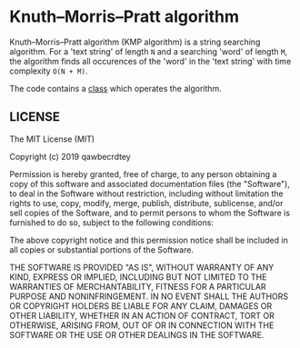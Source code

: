 # Knuth–Morris–Pratt algorithm
Knuth–Morris–Pratt algorithm (KMP algorithm) is a string searching algorithm.
For a 'text string' of length `N` and a searching 'word' of length `M`, the algorithm finds all occurences of the 'word' in the 'text string' with time complexity `O(N + M)`.

The code contains a [class](KMP.hpp) which operates the algorithm.

## LICENSE

The MIT License (MIT)

Copyright (c) 2019 qawbecrdtey

Permission is hereby granted, free of charge, to any person obtaining a
copy of this software and associated documentation files (the "Software"),
to deal in the Software without restriction, including without limitation
the rights to use, copy, modify, merge, publish, distribute, sublicense,
and/or sell copies of the Software, and to permit persons to whom the
Software is furnished to do so, subject to the following conditions:

The above copyright notice and this permission notice shall be included in
all copies or substantial portions of the Software.

THE SOFTWARE IS PROVIDED "AS IS", WITHOUT WARRANTY OF ANY KIND, EXPRESS
OR IMPLIED, INCLUDING BUT NOT LIMITED TO THE WARRANTIES OF MERCHANTABILITY,
FITNESS FOR A PARTICULAR PURPOSE AND NONINFRINGEMENT. IN NO EVENT SHALL THE
AUTHORS OR COPYRIGHT HOLDERS BE LIABLE FOR ANY CLAIM, DAMAGES OR OTHER
LIABILITY, WHETHER IN AN ACTION OF CONTRACT, TORT OR OTHERWISE, ARISING
FROM, OUT OF OR IN CONNECTION WITH THE SOFTWARE OR THE USE OR OTHER
DEALINGS IN THE SOFTWARE.